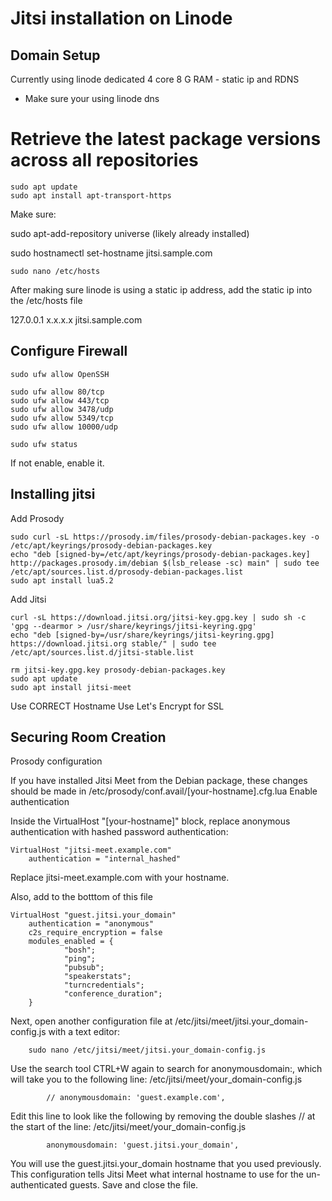 # Jitsi installation on Linode

## Domain Setup
Currently using linode dedicated 4 core 8 G RAM - static ip and RDNS
* Make sure your using linode dns

# Retrieve the latest package versions across all repositories

```
sudo apt update
sudo apt install apt-transport-https
```


Make sure:

sudo apt-add-repository universe (likely already installed)

sudo hostnamectl set-hostname jitsi.sample.com

```
sudo nano /etc/hosts
```

After making sure linode is using a static ip address, add the static ip into the /etc/hosts file

127.0.0.1
x.x.x.x jitsi.sample.com


## Configure Firewall
```
sudo ufw allow OpenSSH
```

```
sudo ufw allow 80/tcp
sudo ufw allow 443/tcp
sudo ufw allow 3478/udp
sudo ufw allow 5349/tcp
sudo ufw allow 10000/udp
```

```
sudo ufw status
```

If not enable, enable it.

## Installing jitsi

Add Prosody
```
sudo curl -sL https://prosody.im/files/prosody-debian-packages.key -o /etc/apt/keyrings/prosody-debian-packages.key
echo "deb [signed-by=/etc/apt/keyrings/prosody-debian-packages.key] http://packages.prosody.im/debian $(lsb_release -sc) main" | sudo tee /etc/apt/sources.list.d/prosody-debian-packages.list
sudo apt install lua5.2
```

Add Jitsi

```
curl -sL https://download.jitsi.org/jitsi-key.gpg.key | sudo sh -c 'gpg --dearmor > /usr/share/keyrings/jitsi-keyring.gpg'
echo "deb [signed-by=/usr/share/keyrings/jitsi-keyring.gpg] https://download.jitsi.org stable/" | sudo tee /etc/apt/sources.list.d/jitsi-stable.list
```

```
rm jitsi-key.gpg.key prosody-debian-packages.key
sudo apt update
sudo apt install jitsi-meet
```

Use CORRECT Hostname
Use Let's Encrypt for SSL

## Securing Room Creation
Prosody configuration

If you have installed Jitsi Meet from the Debian package, these changes should be made in /etc/prosody/conf.avail/[your-hostname].cfg.lua
Enable authentication

Inside the VirtualHost "[your-hostname]" block, replace anonymous authentication with hashed password authentication:
```
VirtualHost "jitsi-meet.example.com"
    authentication = "internal_hashed"
```
Replace jitsi-meet.example.com with your hostname.

Also, add to the botttom of this file

```
VirtualHost "guest.jitsi.your_domain"
    authentication = "anonymous"
    c2s_require_encryption = false
    modules_enabled = {
            "bosh";
            "ping";
            "pubsub";
            "speakerstats";
            "turncredentials";
            "conference_duration";
    }
```

Next, open another configuration file at /etc/jitsi/meet/jitsi.your_domain-config.js with a text editor:
```
    sudo nano /etc/jitsi/meet/jitsi.your_domain-config.js
```
Use the search tool CTRL+W again to search for anonymousdomain:, which will take you to the following line:
/etc/jitsi/meet/your_domain-config.js
```
        // anonymousdomain: 'guest.example.com',
```
Edit this line to look like the following by removing the double slashes // at the start of the line:
/etc/jitsi/meet/your_domain-config.js
```
        anonymousdomain: 'guest.jitsi.your_domain',
```
You will use the guest.jitsi.your_domain hostname that you used previously. This configuration tells Jitsi Meet what internal hostname to use for the un-authenticated guests. Save and close the file.
